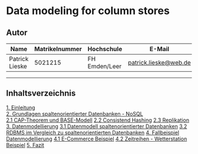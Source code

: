 

# Data modeling for column stores

## Autor

| Name              | Matrikelnummer | Hochschule       | E-Mail                         |
| ----------------- | -------------- | ---------------- | ------------------------------ |
| Patrick Lieske    | 5021215       | FH Emden/Leer   | patrick.lieske@web.de       |


***

## Inhaltsverzeichnis
[1. Einleitung](einleitung.md)  
[2. Grundlagen spaltenorientierter Datenbanken - NoSQL](grundlagen_2.md)  
[2.1 CAP-Theorem und BASE-Modell](grundlagen_2_1.md)
[2.2 Consistend Hashing](grundlagen_2_2.md)
[2.3 Replikation](grundlagen_2_3.md)
[3. Datenmodellierung](modellierung_3.md)
[3.1 Datenmodell spaltenorientierter Datenbanken](modellierung_3_1.md)
[3.2 RDBMS im Vergleich zu spaltenorientierten Datenbanken](modellierung_3_2.md)
[4. Fallbeispiel Datenmodellierung](beispiel_4.md)
[4.1 E-Commerce Beispiel](beispiel_4_1.md)
[4.2 Zeitreihen - Wetterstation Beispiel](beispiel_4_2.md)
[5. Fazit](fazit.md)  